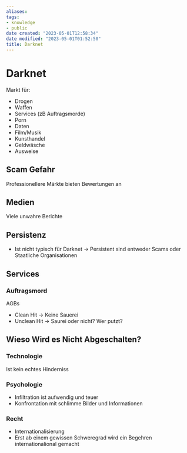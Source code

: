 ```yaml
---
aliases: 
tags: 
- knowledge
- public
date created: "2023-05-01T12:58:34"
date modified: "2023-05-01T01:52:50"
title: Darknet
---
```


# Darknet

Markt für:

- Drogen
- Waffen
- Services (zB Auftragsmorde)
- Porn
- Daten
- Film/Musik
- Kunsthandel
- Geldwäsche
- Ausweise

## Scam Gefahr

Professionellere Märkte bieten Bewertungen an

## Medien

Viele unwahre Berichte

## Persistenz

- Ist nicht typisch für Darknet -> Persistent sind entweder Scams oder Staatliche Organisationen

## Services

### Auftragsmord

AGBs

- Clean Hit -> Keine Sauerei
- Unclean Hit -> Saurei oder nicht? Wer putzt?

## Wieso Wird es Nicht Abgeschalten?

### Technologie

Ist kein echtes Hinderniss

### Psychologie

- Infiltration ist aufwendig und teuer
- Konfrontation mit schlimme Bilder und Informationen

### Recht

- Internationalisierung
- Erst ab einem gewissen Schweregrad wird ein Begehren internationalional gemacht
